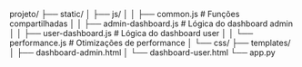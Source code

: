 projeto/
├── static/
│   ├── js/
│   │   ├── common.js          # Funções compartilhadas
│   │   ├── admin-dashboard.js  # Lógica do dashboard admin
│   │   ├── user-dashboard.js   # Lógica do dashboard user
│   │   └── performance.js      # Otimizações de performance
│   └── css/
├── templates/
│   ├── dashboard-admin.html
│   └── dashboard-user.html
└── app.py